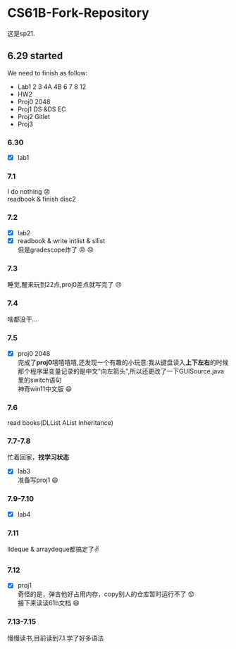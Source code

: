 # CS61B-Fork-Repository
这是sp21. 
## 6.29 started
We need to finish as follow:
- Lab1 2 3 4A 4B 6 7 8 12 
- HW2
- Proj0 2048
- Proj1 DS &DS EC
- Proj2 Gitlet
- Proj3
### 6.30
- [x] lab1
### 7.1
I do nothing :worried:  
readbook & finish disc2  
### 7.2
- [x] lab2  
- [x] readbook & write intlist & sllist   
但是gradescope炸了 :angry: :angry:  
### 7.3
睡觉,醒来玩到22点,proj0差点就写完了 :angry:
### 7.4
啥都没干...
### 7.5
- [x] proj0 2048  
完成了**proj0**嘻嘻嘻嘻,还发现一个有趣的小玩意:我从键盘读入**上下左右**的时候  
那个程序里变量记录的是中文"向左箭头",所以还更改了一下GUISource.java里的switch语句  
神奇win11中文版 :smile:
### 7.6
read books(DLList AList Inheritance) 
### 7.7-7.8
忙着回家，**找学习状态**  
- [x] lab3  
准备写proj1 :smile:
### 7.9-7.10
- [x] lab4  
### 7.11
lldeque & arraydeque都搞定了✌
### 7.12
- [x] proj1  
奇怪的是，弹吉他好占用内存，copy别人的仓库暂时运行不了 :worried:   
接下来读读61b文档 :smile:
### 7.13-7.15
慢慢读书,目前读到7.1.学了好多语法
